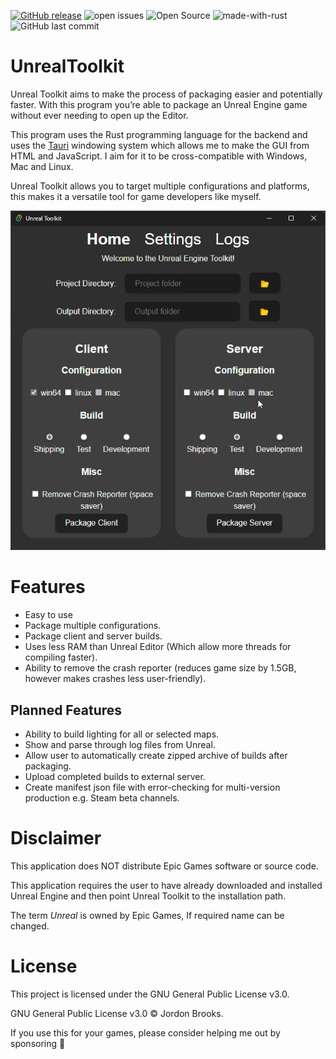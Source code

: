 [![GitHub release](https://img.shields.io/github/release/Jordonbc/UnrealToolkit)](https://github.com/Jordonbc/UnrealToolkit/releases/) ![open issues](https://img.shields.io/github/issues-raw/Jordonbc/UnrealToolkit) ![Open Source](https://badges.frapsoft.com/os/v1/open-source.svg?v=104) ![made-with-rust](https://img.shields.io/badge/Made%20With-Rust-Green) ![GitHub last commit](https://img.shields.io/github/last-commit/jordonbc/UnrealToolkit)
# UnrealToolkit
Unreal Toolkit aims to make the process of packaging easier and potentially faster. With this program you’re able to package an Unreal Engine game without ever needing to open up the Editor.

This program uses the Rust programming language for the backend and uses the [Tauri](https://tauri.app) windowing system which allows me to make the GUI from HTML and JavaScript. I aim for it to be cross-compatible with Windows, Mac and Linux.

Unreal Toolkit allows you to target multiple configurations and platforms, this makes it a versatile tool for game developers like myself.

<p align="center"><img src=resources/Unreal_Toolkit_window.png/></p>

# Features
- Easy to use
- Package multiple configurations.
- Package client and server builds.
- Uses less RAM than Unreal Editor (Which allow more threads for compiling faster).
- Ability to remove the crash reporter (reduces game size by 1.5GB, however makes crashes less user-friendly).

## Planned Features
- Ability to build lighting for all or selected maps.
- Show and parse through log files from Unreal.
- Allow user to automatically create zipped archive of builds after packaging.
- Upload completed builds to external server.
- Create manifest json file with error-checking for multi-version production e.g. Steam beta channels.

# Disclaimer
This application does NOT distribute Epic Games software or source code.

This application requires the user to have already downloaded and installed Unreal Engine and then point Unreal Toolkit to the installation path.

The term *Unreal* is owned by Epic Games, If required name can be changed.

# License
This project is licensed under the GNU General Public License v3.0.

GNU General Public License v3.0 © Jordon Brooks.

If you use this for your games, please consider helping me out by sponsoring 🙏